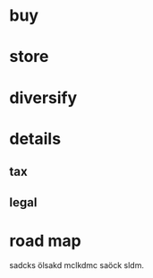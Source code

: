 # buy

# store

# diversify

# details

## tax

## legal

# road map

sadcks ölsakd mclkdmc saöck sldm. 
